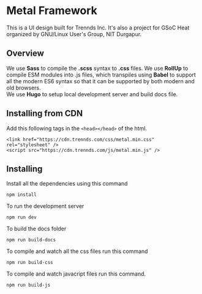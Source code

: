 # Metal Framework

This is a UI design built for Trennds Inc.
It's also a project for GSoC Heat organized by GNU/Linux User's Group, NIT Durgapur.

## Overview
We use **Sass** to compile the **.scss** syntax to **.css** files.
We use **RollUp**  to compile ESM modules into .js files, which transpiles using **Babel** to support all the modern ES6 syntax so that it can be supported by both modern and old browsers.  
We use **Hugo** to setup local development server and build docs file.

## Installing from CDN

Add this following tags in the ```<head></head>``` of the html.

```
<link href="https://cdn.trennds.com/css/metal.min.css" rel="stylesheet" />
<script src="https://cdn.trennds.com/js/metal.min.js" />
```

## Installing
Install all the dependencies using this command
```
npm install
```
To run the development server
```
npm run dev
```
To build the docs folder
```
npm run build-docs
```

To compile and watch all the css files run this command
```
npm run build-css
```
To compile and watch javacript files run this command.
```
npm run build-js
```
